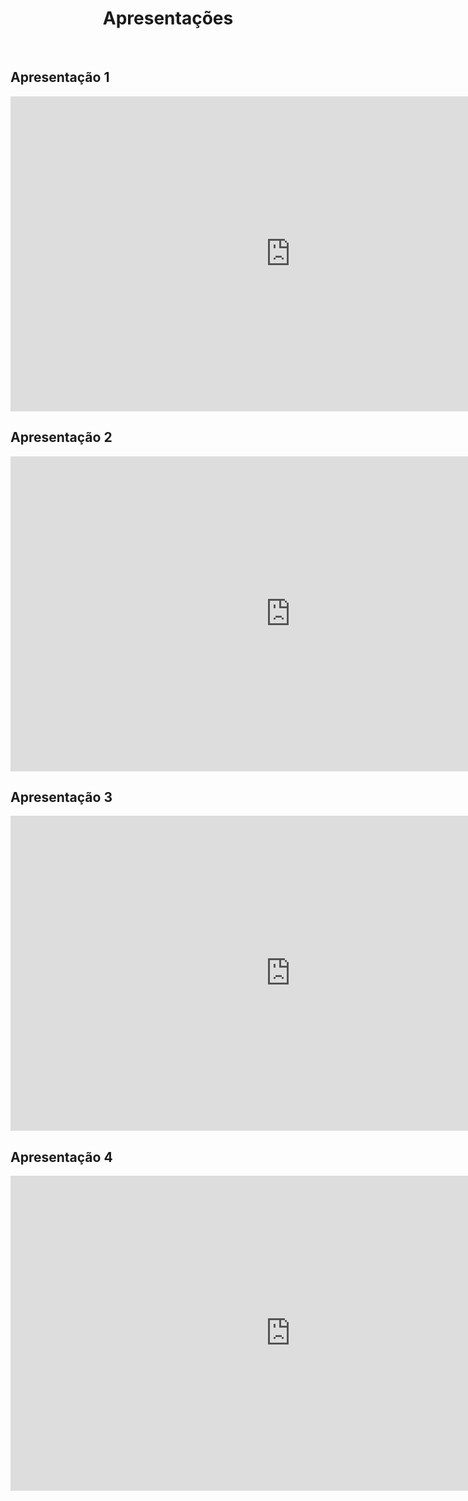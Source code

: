 <h1 style="text-align: center">Apresentações</h1>
</br>

## Apresentação 1
<div>
  <!-- Apresentação 1 -->
  <iframe width="896" height="504" style="display: block;
      border-style:none;  margin: 0 auto;"
    src="https://www.youtube.com/embed/pPaARLhujME">
  </iframe>
</div>


## Apresentação 2
<div>
  <!-- Apresentação 2 -->
  <iframe width="896" height="504" style="display: block;
      border-style:none;  margin: 0 auto;"
    src="https://www.youtube.com/embed/zdhxPml5Pm0">
  </iframe>
</div>

## Apresentação 3
<div>
  <!-- Apresentação 3 -->
  <iframe width="896" height="504" style="display: block;
      border-style:none;  margin: 0 auto;"
    src="https://www.youtube.com/embed/RgLET7RC6cA">
  </iframe>
</div>

## Apresentação 4
<div>
  <!-- Apresentação 4 -->
  <iframe width="896" height="504" style="display: block;
      border-style:none;  margin: 0 auto;"
    src="https://youtu.be/2CGNkK04ips">
  </iframe>
</div>